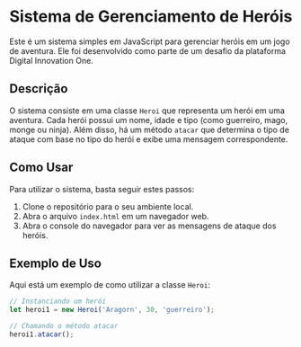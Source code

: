 # Sistema de Gerenciamento de Heróis

Este é um sistema simples em JavaScript para gerenciar heróis em um jogo de aventura. Ele foi desenvolvido como parte de um desafio da plataforma Digital Innovation One.

## Descrição

O sistema consiste em uma classe `Heroi` que representa um herói em uma aventura. Cada herói possui um nome, idade e tipo (como guerreiro, mago, monge ou ninja). Além disso, há um método `atacar` que determina o tipo de ataque com base no tipo do herói e exibe uma mensagem correspondente.

## Como Usar

Para utilizar o sistema, basta seguir estes passos:

1. Clone o repositório para o seu ambiente local.
2. Abra o arquivo `index.html` em um navegador web.
3. Abra o console do navegador para ver as mensagens de ataque dos heróis.

## Exemplo de Uso

Aqui está um exemplo de como utilizar a classe `Heroi`:

```javascript
// Instanciando um herói
let heroi1 = new Heroi('Aragorn', 30, 'guerreiro');

// Chamando o método atacar
heroi1.atacar();
